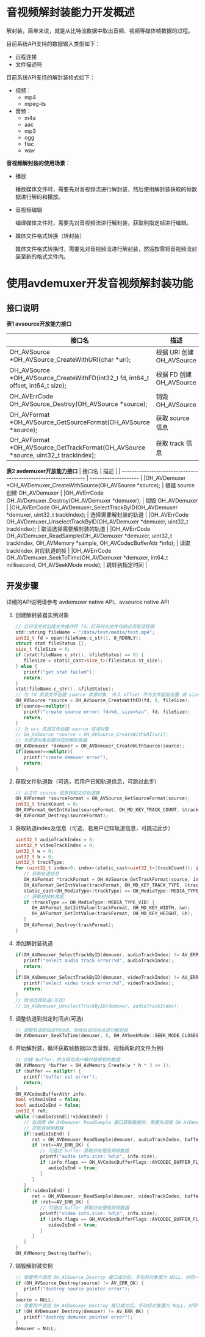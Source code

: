 # 音视频解封装能力开发概述

解封装，简单来说，就是从比特流数据中取出音频、视频等媒体帧数据的过程。

目前系统API支持的数据输入类型如下：

- 远程连接
- 文件描述符

目前系统API支持的解封装格式如下：

- 视频：
  - mp4
  - mpeg-ts
- 音频：
  - m4a
  - aac
  - mp3
  - ogg
  - flac
  - wav

**音视频解封装的使用场景**：

- 播放
  
  播放媒体文件时，需要先对音视频流进行解封装，然后使用解封装获取的帧数据进行解码和播放。

- 音视频编辑
  
  编译媒体文件时，需要先对音视频流进行解封装，获取到指定帧进行编辑。

- 媒体文件格式转换（转封装）

  媒体文件格式转换时，需要先对音视频流进行解封装，然后按需将音视频流封装至新的格式文件内。

# 使用avdemuxer开发音视频解封装功能

## 接口说明

**表1 avsource开放能力接口**

| 接口名                                                       | 描述                 |
| ------------------------------------------------------------ | -------------------- |
| OH_AVSource *OH_AVSource_CreateWithURI(char *uri);  | 根据 URI 创建 OH_AVSource       |
| OH_AVSource *OH_AVSource_CreateWithFD(int32_t fd, int64_t offset, int64_t size);   | 根据 FD 创建OH_AVSource       |
| OH_AVErrCode OH_AVSource_Destroy(OH_AVSource *source);    | 销毁 OH_AVSource       |
| OH_AVFormat *OH_AVSource_GetSourceFormat(OH_AVSource *source);   | 获取 source 信息       |
| OH_AVFormat *OH_AVSource_GetTrackFormat(OH_AVSource *source, uint32_t trackIndex);    | 获取 track 信息       |

**表2 avdemuxer开放能力接口**
| 接口名                                                       | 描述                 |
| --------------------------------------------------------------- | -------------------- |
|OH_AVDemuxer *OH_AVDemuxer_CreateWithSource(OH_AVSource *source);    | 根据 source 创建 OH_AVDemuxer       |
|OH_AVErrCode OH_AVDemuxer_Destroy(OH_AVDemuxer *demuxer);    | 销毁 OH_AVDemuxer       |
|OH_AVErrCode OH_AVDemuxer_SelectTrackByID(OH_AVDemuxer *demuxer, uint32_t trackIndex);    | 选择需要解封装的轨道      |
|OH_AVErrCode OH_AVDemuxer_UnselectTrackByID(OH_AVDemuxer *demuxer, uint32_t trackIndex);    | 取消选择需要解封装的轨道       |
|OH_AVErrCode OH_AVDemuxer_ReadSample(OH_AVDemuxer *demuxer, uint32_t trackIndex, OH_AVMemory *sample, OH_AVCodecBufferAttr *info);    | 读取 trackIndex 对应轨道的帧     |
|OH_AVErrCode OH_AVDemuxer_SeekToTime(OH_AVDemuxer *demuxer, int64_t millisecond, OH_AVSeekMode mode);    | 跳转到指定时间       |


## 开发步骤

详细的API说明请参考 avdemuxer native API、avsource native API

1. 创建解封装器实例对象

   ``` c
   // 以只读方式创建文件操作符 fd，打开时对文件句柄必须有读权限
   std::string fileName = "/data/test/media/test.mp4";
   int32_t fd = open(fileName.c_str(), O_RDONLY);
   struct stat fileStatus {};
   size_t fileSize = 0;
   if (stat(fileName.c_str(), &fileStatus) == 0) {
      fileSize = static_cast<size_t>(fileStatus.st_size);
   } else {
      printf("get stat failed");
      return;
   }
   stat(fileName.c_str(), &fileStatus);
   // 为 fd 资源文件创建 source 资源对象, 传入 offset 不为文件起始位置 或 size 不为文件大小时，可能会因不能获取完整数据导致 source 创建失败、或后续解封装失败等问题
   OH_AVSource *source = OH_AVSource_CreateWithFD(fd, 0, fileSize);
   if(source==nullptr){
      printf("create source error: fd=%d, size=%zu", fd, fileSize);
      return;
   }
   // 为 uri 资源文件创建 source 资源对象
   // OH_AVSource *source = OH_AVSource_CreateWithURI(uri);
   // 为资源对象创建对应的解封装器
   OH_AVDemuxer *demuxer = OH_AVDemuxer_CreateWithSource(source);
   if(demuxer==nullptr){
      printf("create demuxer error");
      return;
   }
   ```



2. 获取文件轨道数（可选，若用户已知轨道信息，可跳过此步）

   ``` c
   // 从文件 source 信息获取文件轨道数
   OH_AVFormat *sourceFormat = OH_AVSource_GetSourceFormat(source);
   int32_t trackCount = 0;
   OH_AVFormat_GetIntValue(sourceFormat, OH_MD_KEY_TRACK_COUNT, &trackCount);
   OH_AVFormat_Destroy(sourceFormat);
   ```

   

3. 获取轨道index及信息（可选，若用户已知轨道信息，可跳过此步）

   ``` c
   uint32_t audioTrackIndex = 0;
   uint32_t videoTrackIndex = 0;
   int32_t w = 0;
   int32_t h = 0;
   int32_t trackType;
   for (uint32_t index=0; index<(static_cast<uint32_t>(trackCount)); index++) {
      // 获取轨道信息
      OH_AVFormat *trackFormat = OH_AVSource_GetTrackFormat(source, index);
      OH_AVFormat_GetIntValue(trackFormat, OH_MD_KEY_TRACK_TYPE, &trackType);
      static_cast<OH_MediaType>(trackType) == OH_MediaType::MEDIA_TYPE_AUD ? audioTrackIndex=index : videoTrackIndex=index;
      // 获取视频轨宽高
      if (trackType == OH_MediaType::MEDIA_TYPE_VID) {
         OH_AVFormat_GetIntValue(trackFormat, OH_MD_KEY_WIDTH, &w);
         OH_AVFormat_GetIntValue(trackFormat, OH_MD_KEY_HEIGHT, &h);
      }
      OH_AVFormat_Destroy(trackFormat);
   }
   ```

   

4. 添加解封装轨道

   ``` c
   if(OH_AVDemuxer_SelectTrackByID(demuxer, audioTrackIndex) != AV_ERR_OK){
      printf("select audio track error:%d", audioTrackIndex);
      return;
   }
   if(OH_AVDemuxer_SelectTrackByID(demuxer, videoTrackIndex) != AV_ERR_OK){
      printf("select video track error:%d", videoTrackIndex);
      return;
   }
   // 取消选择轨道(可选)
   // OH_AVDemuxer_UnselectTrackByID(demuxer, audioTrackIndex);
   ```



5. 调整轨道到指定时间点(可选)

   ``` c
   // 调整轨道到指定时间点，后续从该时间点进行解封装
   OH_AVDemuxer_SeekToTime(demuxer, 0, OH_AVSeekMode::SEEK_MODE_CLOSEST_SYNC);
   ```

6. 开始解封装，循环获取帧数据(以含音频、视频两轨的文件为例)

   ``` c
   // 创建 buffer，用与保存用户解封装得到的数据
   OH_AVMemory *buffer = OH_AVMemory_Create(w * h * 3 >> 1);
   if (buffer == nullptr) {
      printf("buffer set error");
      return;
   }
   OH_AVCodecBufferAttr info;
   bool videoIsEnd = false;
   bool audioIsEnd = false;
   int32_t ret;
   while (!audioIsEnd||!videoIsEnd) {
      // 在调用 OH_AVDemuxer_ReadSample 接口获取数据前，需要先调用 OH_AVDemuxer_SelectTrackByID 选中需要获取数据的轨道
      // 获取音频帧数据
      if(!audioIsEnd) {
         ret = OH_AVDemuxer_ReadSample(demuxer, audioTrackIndex, buffer, &info);
         if (ret==AV_ERR_OK) {
            // 可通过 buffer 获取并处理音频帧数据
            printf("audio info.size: %d\n", info.size);
            if (info.flags == OH_AVCodecBufferFlags::AVCODEC_BUFFER_FLAGS_EOS) {
               audioIsEnd = true;
            }
         }
      }
      if(!videoIsEnd) {
         ret = OH_AVDemuxer_ReadSample(demuxer, videoTrackIndex, buffer, &info);
         if (ret==AV_ERR_OK) {
            // 可通过 buffer 获取并处理视频帧数据
            printf("video info.size: %d\n", info.size);
            if (info.flags == OH_AVCodecBufferFlags::AVCODEC_BUFFER_FLAGS_EOS) {
               videoIsEnd = true;
            }
         }
      }
   }
   OH_AVMemory_Destroy(buffer);
   ```

   

7. 销毁解封装实例

   ``` c
   // 需要用户调用 OH_AVSource_Destroy 接口成功后，手动将对象置为 NULL，对同一对象重复调用 OH_AVSource_Destroy 会导致程序错误
   if (OH_AVSource_Destroy(source) != AV_ERR_OK) {
      printf("destroy source pointer error");
   }
   source = NULL;
   // 需要用户调用 OH_AVDemuxer_Destroy 接口成功后，手动将对象置为 NULL，对同一对象重复调用 OH_AVDemuxer_Destroy 会导致程序错误
   if (OH_AVDemuxer_Destroy(demuxer) != AV_ERR_OK) {
      printf("destroy demuxer pointer error");
   }
   demuxer = NULL;
   ```